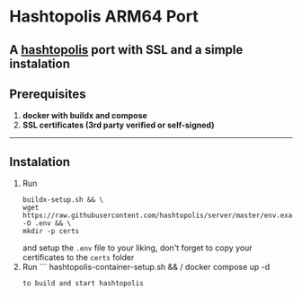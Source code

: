 # Hashtopolis ARM64 Port

A <a href="https://github.com/hashtopolis">hashtopolis</a> port with SSL and a simple instalation
---

## Prerequisites

1. **docker with buildx and compose**
2. **SSL certificates (3rd party verified or self-signed)**
---

## Instalation
1. Run
   ```
   buildx-setup.sh && \
   wget https://raw.githubusercontent.com/hashtopolis/server/master/env.example -O .env && \
   mkdir -p certs
   ```
   and setup the `.env` file to your liking, don't forget to copy your certificates to the `certs` folder
5. Run ```
   hashtopolis-container-setup.sh && /
   docker compose up -d
   ```
   to build and start hashtopolis
